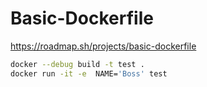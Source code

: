 # Basic-Dockerfile
https://roadmap.sh/projects/basic-dockerfile


```bash
docker --debug build -t test .
docker run -it -e  NAME='Boss' test
```
